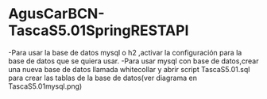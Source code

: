 # AgusCarBCN-TascaS5.01SpringRESTAPI

-Para usar la base de datos mysql o h2 ,activar la configuración para la base de datos que se quiera usar.
-Para usar mysql con base de datos,crear una nueva base de datos llamada whitecollar y abrir script TascaS5.01.sql
para crear las tablas de la base de datos(ver diagrama en TascaS5.01mysql.png)
